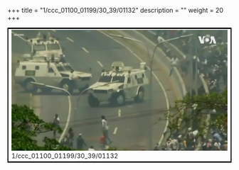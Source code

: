 +++
title = "1/ccc_01100_01199/30_39/01132"
description = ""
weight = 20
+++

<table style="border:2px solid black;max-width:800px;max-height:800px;" 
><tr><td>
<img class="center-fit-jpg"
src="/jpg_/aaa_20190430_NxaOmWaI8sI_01131.jpg">
1/ccc_01100_01199/30_39/01132
</img></td></tr></table>
